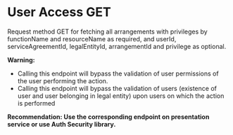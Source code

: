 # User Access GET

Request method GET for fetching all arrangements with privileges
by functionName and resourceName as required,
and userId, serviceAgreementId, legalEntityId, arrangementId and privilege as optional.

**Warning:**
 * Calling this endpoint will bypass the validation of user permissions
   of the user performing the action.
 * Calling this endpoint will bypass the validation of users
   (existence of user and user belonging in legal entity)
   upon users on which the action is performed

**Recommendation: Use the corresponding endpoint on presentation service or use Auth Security library.**

